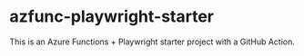 # azfunc-playwright-starter
This is an Azure Functions + Playwright starter project with a GitHub Action.
